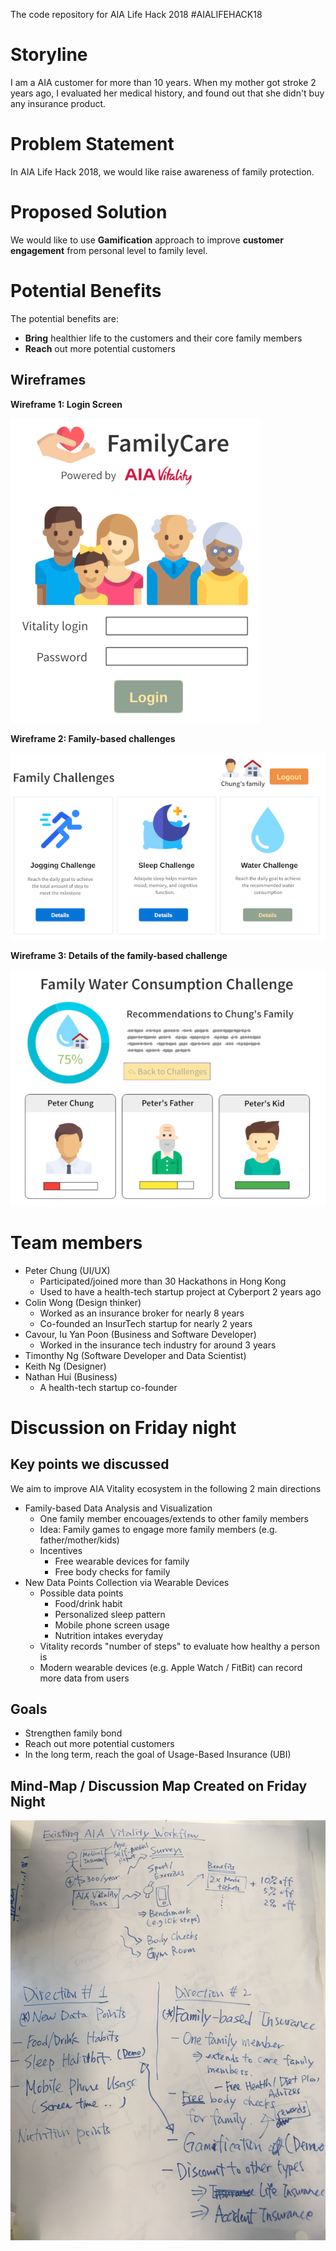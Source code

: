 The code repository for AIA Life Hack 2018 #AIALIFEHACK18

# Storyline

I am a AIA customer for more than 10 years. When my mother got stroke 2 years ago, I evaluated her medical history, and found out that she didn't buy any insurance product.

# Problem Statement

In AIA Life Hack 2018, we would like raise awareness of family protection. 

# Proposed Solution

We would like to use **Gamification** approach to improve **customer engagement** from personal level to family level. 

# Potential Benefits

The potential benefits are:
- **Bring** healthier life to the customers and their core family members
- **Reach** out more potential customers

## Wireframes

**Wireframe 1:  Login Screen**

![Wireframe 1](images/wireframe1.png)

**Wireframe 2:  Family-based challenges**

![Wireframe 2](images/wireframe2.png)

**Wireframe 3: Details of the family-based challenge**

![Wireframe 3](images/wireframe3.png)

# Team members
- Peter Chung (UI/UX)
    - Participated/joined more than 30 Hackathons in Hong Kong
    - Used to have a health-tech startup project at Cyberport 2 years ago
- Colin Wong (Design thinker)
    - Worked as an insurance broker for nearly 8 years
    - Co-founded an InsurTech startup for nearly 2 years
- Cavour, Iu Yan Poon (Business and Software Developer)
    - Worked in the insurance tech industry for around 3 years 
- Timonthy Ng (Software Developer and Data Scientist)
- Keith Ng (Designer)
- Nathan Hui (Business)
    - A health-tech startup co-founder

# Discussion on Friday night

## Key points we discussed

We aim to improve AIA Vitality ecosystem in the following 2 main directions

- Family-based Data Analysis and Visualization
    - One family member encouages/extends to other family members
    - Idea: Family games to engage more family members (e.g. father/mother/kids)
    - Incentives
        - Free wearable devices for family
        - Free body checks for family
- New Data Points Collection via Wearable Devices
    - Possible data points
        - Food/drink habit
        - Personalized sleep pattern
        - Mobile phone screen usage
        - Nutrition intakes everyday
    - Vitality records "number of steps" to evaluate how healthy a person is 
    - Modern wearable devices (e.g. Apple Watch / FitBit) can record more data from users

## Goals
- Strengthen family bond
- Reach out more potential customers
- In the long term, reach the goal of Usage-Based Insurance (UBI)





## Mind-Map / Discussion Map Created on Friday Night
![Discussion on Friday](images/discussion-fri-night.jpg)